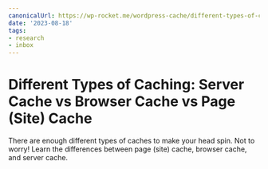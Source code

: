 ```yaml
---
canonicalUrl: https://wp-rocket.me/wordpress-cache/different-types-of-caching/
date: '2023-08-18'
tags:
- research
- inbox
---
```


# Different Types of Caching: Server Cache vs Browser Cache vs Page (Site) Cache

There are enough different types of caches to make your head spin. Not to worry! Learn the differences between page (site) cache, browser cache, and server cache.